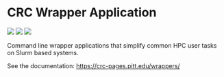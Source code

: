 # CRC Wrapper Application

[![](https://app.codacy.com/project/badge/Grade/230da08d818542d4a4bb556880943dd5)](https://www.codacy.com/gh/pitt-crc/wrappers/dashboard?utm_source=github.com&amp;utm_medium=referral&amp;utm_content=pitt-crc/wrappers&amp;utm_campaign=Badge_Grade)
[![](https://app.codacy.com/project/badge/Coverage/230da08d818542d4a4bb556880943dd5)](https://www.codacy.com/gh/pitt-crc/wrappers/dashboard?utm_source=github.com&utm_medium=referral&utm_content=pitt-crc/wrappers&utm_campaign=Badge_Coverage)
[![](https://github.com/pitt-crc/wrappers/actions/workflows/PackageTest.yml/badge.svg)](https://github.com/pitt-crc/wrappers/actions/workflows/PackageTest.yml)

Command line wrapper applications that simplify common HPC user tasks on Slurm based systems. 

See the documentation: https://crc-pages.pitt.edu/wrappers/
